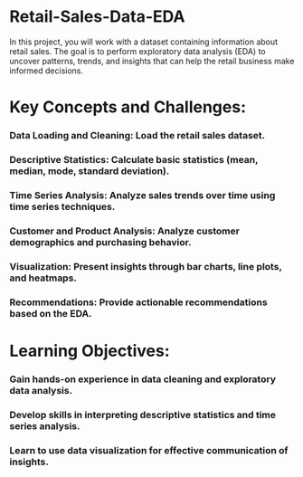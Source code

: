 # Retail-Sales-Data-EDA
In this project, you will work with a dataset containing information about retail sales. The goal is to perform exploratory data analysis (EDA) to uncover patterns, trends, and insights that can help the retail business make informed decisions.
# Key Concepts and Challenges:



### Data Loading and Cleaning: Load the retail sales dataset.
### Descriptive Statistics: Calculate basic statistics (mean, median, mode, standard deviation).
### Time Series Analysis: Analyze sales trends over time using time series techniques.
### Customer and Product Analysis: Analyze customer demographics and purchasing behavior.
### Visualization: Present insights through bar charts, line plots, and heatmaps.
### Recommendations: Provide actionable recommendations based on the EDA.


# Learning Objectives:



### Gain hands-on experience in data cleaning and exploratory data analysis.
### Develop skills in interpreting descriptive statistics and time series analysis.
### Learn to use data visualization for effective communication of insights.
